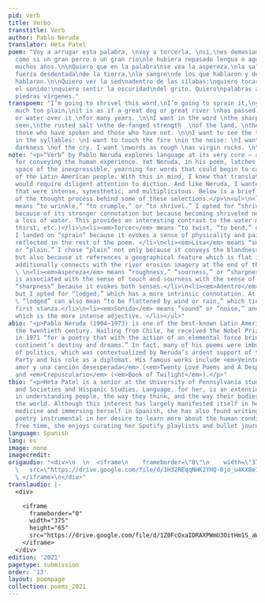 ```yaml
---
pid: verb
title: Verbo
transtitle: Verb
author: Pablo Neruda
translator: Heta Patel
poem: "Voy a arrugar esta palabra, \nvoy a torcerla, \nsí,\nes demasiado lisa, \nes
  como si un gran perro o un gran río\nle hubiera repasado lengua o agua\ndurante
  muchos años.\n\nQuiero que en la palabra\nse vea la aspereza,\nla sal ferruginosa\nla
  fuerza desdentada\nde la tierra,\nla sangre\nde los que hablaron y de los que no
  hablaron.\n\nQuiero ver la sed\nadentro de las sílabas:\nquiero tocar el fuego\nen
  el sonido:\nquiero sentir la oscuridad\ndel grito. Quiero\npalabras ásperas\ncomo
  piedras vírgenes."
transpoem: "I’m going to shrivel this word,\nI’m going to sprain it,\nyes,\nit is
  much too plain,\nit is as if a great dog or great river \nhas passed its tongue
  or water over it \nfor many years. \n\nI want in the word \nthe sharpness to be
  seen,\nthe rusted salt \nthe de-fanged strength  \nof the land, \nthe blood \nof
  those who have spoken and those who have not. \n\nI want to see the thirst \nlodged
  in the syllables: \nI want to touch the fire \nin the noise: \nI want to feel the
  darkness \nof the cry. I want \nwords as rough \nas virgin rocks. \n"
note: "<p>“Verb” by Pablo Neruda explores language at its very core – as a medium
  for conveying the human experience. Yet Neruda, in his poem, latches onto that liminal
  space of the inexpressible, yearning for words that could begin to capture the pain
  of the Latin American people. With this in mind, I knew that translating this poem
  would require diligent attention to diction. And like Neruda, I wanted to use words
  that were intense, synesthetic, and multiplicitous. Below is a brief description
  of the thought process behind some of these selections.</p>\n<ul>\n<li><em>Arrugar</em>
  means “to wrinkle,” “to crumple,” or “to shrivel.” I opted for “shrivel” not only
  because of its stronger connotation but because becoming shriveled necessitates
  a loss of water. This provides an interesting contrast to the water motif (river,
  thirst, etc.)</li>\n<li><em>Torcer</em> means “to twist, “to bend,” or “to sprain.”
  I landed on “sprain” because it evokes a sense of physicality and pain which is
  reflected in the rest of the poem. </li>\n<li><em>Lisa</em> means “smooth,” “flat,”
  or “plain.” I chose “plain” not only because it conveys the blandness of the word
  but also because it references a geographical feature which is flat in itself. This
  additionally connects with the river erosion imagery at the end of the stanza.</li>
  \ \n<li><em>Aspereza</em> means “roughness,” “sourness,” or “sharpness.” Since roughness
  is associated with the sense of touch and sourness with the sense of taste, I selected
  “sharpness” because it evokes both senses.</li>\n<li><em>Adentro</em> means “inside,”
  but I opted for “lodged,” which has a more intrinsic connotation. At the same time,
  \ “lodged” can also mean “to be flattened by wind or rain,” which ties into the
  first stanza.</li>\n<li><em>Sonido</em> means “sound” or “noise,” and I chose “noise,”
  which is the more intense adjective. </li></ul>"
abio: "<p>Pablo Neruda (1904–1973) is one of the best-known Latin American poets of
  the twentieth century. Hailing from Chile, he received the Nobel Prize for Literature
  in 1971 “for a poetry that with the action of an elemental force brings alive a
  continent’s destiny and dreams.” In fact, many of his poems were imbued with a sense
  of politics, which was contextualized by Neruda’s ardent support of the Communist
  Party and his role as a diplomat. His famous works include <em>Veinte poemas de
  amor y una canción desesperada</em> (<em>Twenty Love Poems and A Desperate Song</em>)
  and <em>Crepusculario</em> (<em>Book of Twilight</em>).</p>"
tbio: "<p>Heta Patel is a senior at the University of Pennsylvania studying Health
  and Societies and Hispanic Studies. Language, for her, is an extension of her interest
  in understanding people, the way they think, and the way their bodies interact with
  the world. Although this interest has largely manifested itself in her pursuing
  medicine and immersing herself in Spanish, she has also found writing and translating
  poetry instrumental in her desire to learn more about the human condition. In her
  free time, she enjoys curating her Spotify playlists and bullet journaling.</p>\n"
language: Spanish
lang: es
image: none
imagecredit:
origaudio: "<div>\n  \n  <iframe\n    frameborder=\"0\"\n    width=\"375\"\n    height=\"65\"\n
  \   src=\"https://drive.google.com/file/d/1H32REqqNHK2YHQ-0jo_u4KX8e1K5wRg8/preview\">\n
  \ </iframe>\n</div>"
translaudio: |-
  <div>

    <iframe
      frameborder="0"
      width="375"
      height="65"
      src="https://drive.google.com/file/d/1Z0FcQxaIDRAXPWmU3OitHm1S_aWZ4n3k/preview">
    </iframe>
  </div>
edition: '2021'
pagetype: submission
order: '13'
layout: poempage
collection: poems_2021
---
```

